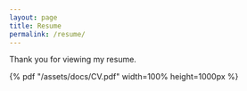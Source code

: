 ```yaml
---
layout: page
title: Resume
permalink: /resume/
---
```


Thank you for viewing my resume.

 {% pdf "/assets/docs/CV.pdf" width=100% height=1000px %}